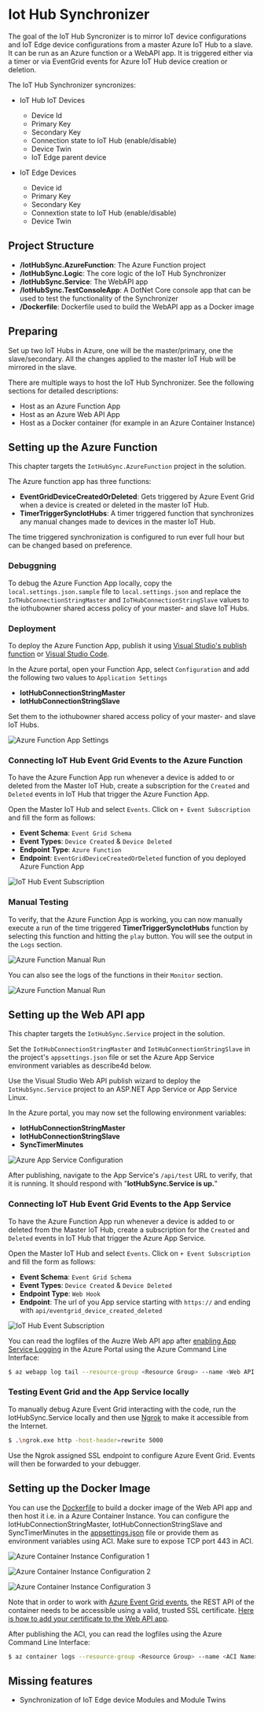 # Iot Hub Synchronizer

The goal of the IoT Hub Syncronizer is to mirror IoT device configurations and IoT Edge device configurations from a master Azure IoT Hub to a slave. It can be run as an Azure function or a WebAPI app. It is triggered either via a timer or via EventGrid events for Azure IoT Hub device creation or deletion.

The IoT Hub Synchronizer syncronizes:

- IoT Hub IoT Devices
  - Device Id
  - Primary Key
  - Secondary Key
  - Connection state to IoT Hub (enable/disable)
  - Device Twin
  - IoT Edge parent device

- IoT Edge Devices
  - Device id
  - Primary Key
  - Secondary Key
  - Connextion state to IoT Hub (enable/disable)
  - Device Twin

## Project Structure

- **/IotHubSync.AzureFunction**: The Azure Function project
- **/IotHubSync.Logic**: The core logic of the IoT Hub Synchronizer
- **/IotHubSync.Service**: The WebAPI app
- **/IotHubSync.TestConsoleApp**: A DotNet Core console app that can be used to test the functionality of the Synchronizer
- **/Dockerfile**: Dockerfile used to build the WebAPI app as a Docker image

## Preparing

Set up two IoT Hubs in Azure, one will be the master/primary, one the slave/secondary. All the changes applied to the master IoT Hub will be mirrored in the slave.

There are multiple ways to host the IoT Hub Synchronizer. See the following sections for detailed descriptions:

- Host as an Azure Function App
- Host as an Azure Web API App
- Host as a Docker container (for example in an Azure Container Instance)



## Setting up the Azure Function

This chapter targets the `IotHubSync.AzureFunction` project in the solution.

The Azure function app has three functions:

- **EventGridDeviceCreatedOrDeleted**: Gets triggered by Azure Event Grid when a device is created or deleted in the master IoT Hub.
- **TimerTriggerSyncIotHubs**: A timer triggered function that synchronizes any manual changes made to devices in the master IoT Hub.


The time triggered synchronization is configured to run ever full hour but can be changed based on preference.

### Debuggning

To debug the Azure Function App locally, copy the `local.settings.json.sample` file to `local.settings.json` and replace the `IoTHubConnectionStringMaster` and `IoTHubConnectionStringSlave` values to the iothubowner shared access policy of your master- and slave IoT Hubs.

### Deployment

To deploy the Azure Function App, publish it using [Visual Studio's publish function](https://docs.microsoft.com/en-us/azure/azure-functions/functions-develop-vs#publish-to-azure) or [Visual Studio Code](https://docs.microsoft.com/en-us/azure/javascript/tutorial-vscode-serverless-node-01).

In the Azure portal, open your Function App, select `Configuration` and add the following two values to `Application Settings`

- **IotHubConnectionStringMaster**
- **IotHubConnectionStringSlave**

Set them to the iothubowner shared access policy of your master- and slave IoT Hubs.

![Azure Function App Settings](./documentation/images/az-function-settings.png "Azure Function App Settings")

### Connecting IoT Hub Event Grid Events to the Azure Function

To have the Azure Function App run whenever a device is added to or deleted from the Master IoT Hub, create a subscription for the `Created` and `Deleted` events in IoT Hub that trigger the Azure Function App.

Open the Master IoT Hub and select `Events`. Click on `+ Event Subscription` and fill the form as follows:

- **Event Schema**: `Event Grid Schema`
- **Event Types**: `Device Created` & `Device Deleted`
- **Endpoint Type**: `Azure Function`
- **Endpoint**: `EventGridDeviceCreatedOrDeleted` function of you deployed Azure Function App

![IoT Hub Event Subscription](./documentation/images/az-function-event-subscription-create.png "IoT Hub Event Subscription")

### Manual Testing

To verify, that the Azure Function App is working, you can now manually execute a run of the time triggered **TimerTriggerSyncIotHubs** function by selecting this function and hitting the `play` button. You will see the output in the `Logs` section.

![Azure Function Manual Run](./documentation/images/az-function-testrun.png "Azure Function Manual Run")

You can also see the logs of the functions in their `Monitor` section.

![Azure Function Manual Run](./documentation/images/az-function-ilogger.png "Azure Function Manual Run")

## Setting up the Web API app

This chapter targets the `IotHubSync.Service` project in the solution.

Set the `IotHubConnectionStringMaster` and `IotHubConnectionStringSlave` in the project's `appsettings.json` file or set the Azure App Service environment variables as describe4d below.

Use the Visual Studio Web API publish wizard to deploy the `IotHubSync.Service` project to an ASP.NET App Service or App Service Linux.

In the Azure portal, you may now set the following environment variables:

- **IotHubConnectionStringMaster**
- **IotHubConnectionStringSlave**
- **SyncTimerMinutes**

![Azure App Service Configuration](./documentation/images/az-appservice-configuration.png "Azure App Service Configuration")

After publishing, navigate to the App Service's `/api/test` URL to verify, that it is running. It should respond with "**IotHubSync.Service is up.**"

### Connecting IoT Hub Event Grid Events to the App Service

To have the Azure Function App run whenever a device is added to or deleted from the Master IoT Hub, create a subscription for the `Created` and `Deleted` events in IoT Hub that trigger the Azure App Service.

Open the Master IoT Hub and select `Events`. Click on `+ Event Subscription` and fill the form as follows:

- **Event Schema**: `Event Grid Schema`
- **Event Types**: `Device Created` & `Device Deleted`
- **Endpoint Type**: `Web Hook`
- **Endpoint**: The url of you App service starting with `https://` and ending with `api/eventgrid_device_created_deleted`

![IoT Hub Event Subscription](./documentation/images/az-appservice-event-subscriptioni-create.png "IoT Hub Event Subscription")

You can read the logfiles of the Auzre Web API app after [enabling App Service Logging](https://docs.microsoft.com/en-us/azure/app-service/troubleshoot-diagnostic-logs) in the Azure Portal using the Azure Command Line Interface:

```bash
$ az webapp log tail --resource-group <Resource Group> --name <Web API App Name>  
```

### Testing Event Grid and the App Service locally

To manually debug Azure Event Grid interacting with the code, run the IotHubSync.Service locally and then use [Ngrok](https://ngrok.com/) to make it accessible from the Internet.

```bash
$ .\ngrok.exe http -host-header=rewrite 5000
```

Use the Ngrok assigned SSL endpoint to configure Azure Event Grid. Events will then be forwarded to your debugger.

## Setting up the Docker Image

You can use the [Dockerfile](./Dockerfile) to build a docker image of the Web API app and then host it i.e. in a Azure Container Instance. You can configure the IotHubConnectionStringMaster, IotHubConnectionStringSlave and SyncTimerMinutes in the [appsettings.json](./IotHubSync.Service/appsettings.json) file or provide them as environment variables using ACI. Make sure to expose TCP port 443 in ACI.

![Azure Container Instance Configuration 1](./documentation/images/az-aci-configuration1.png "Azure Container Instance Configuration 1")

![Azure Container Instance Configuration 2](./documentation/images/az-aci-configuration2.png "Azure Container Instance Configuration 2")

![Azure Container Instance Configuration 3](./documentation/images/az-aci-configuration3.png "Azure Container Instance Configuration 3")

Note that in order to work with [Azure Event Grid events](https://docs.microsoft.com/en-us/azure/event-grid/security-authentication), the REST API of the container needs to be accessible using a valid, trusted SSL certificate. [Here is how to add your certificate to the Web API app](https://github.com/dotnet/dotnet-docker/blob/master/samples/aspnetapp/aspnetcore-docker-https-development.md).

After publishing the ACI, you can read the logfiles using the Azure Command Line Interface:

```bash
$ az container logs --resource-group <Resource Group> --name <ACI Name>
```

## Missing features

- Synchronization of IoT Edge device Modules and Module Twins
